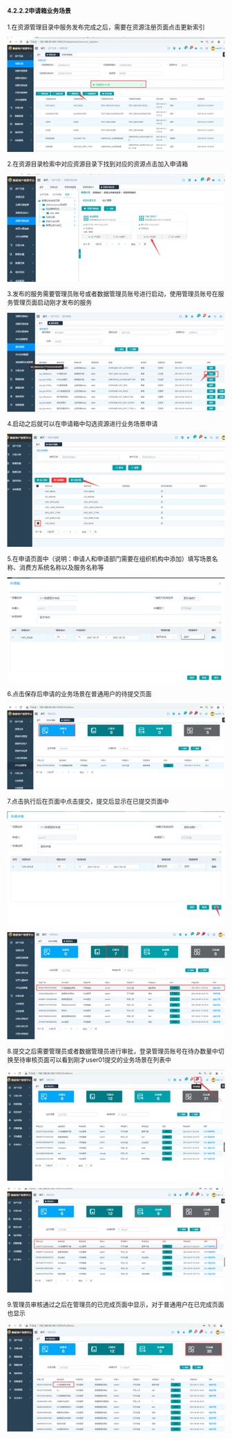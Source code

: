 #### 4.2.2.2申请箱业务场景

1.在资源管理目录中服务发布完成之后，需要在资源注册页面点击更新索引

![image-20210511175411104](4.2.2.2%E7%94%B3%E8%AF%B7%E7%AE%B1%E4%B8%9A%E5%8A%A1%E5%9C%BA%E6%99%AF.assets/image-20210511175411104.png)

2.在资源目录检索中对应资源目录下找到对应的资源点击加入申请箱

![image-20210511175453784](4.2.2.2%E7%94%B3%E8%AF%B7%E7%AE%B1%E4%B8%9A%E5%8A%A1%E5%9C%BA%E6%99%AF.assets/image-20210511175453784.png)

3.发布的服务需要管理员账号或者数据管理员账号进行启动，使用管理员账号在服务管理页面启动刚才发布的服务

![image-20210511180149772](4.2.2.2%E7%94%B3%E8%AF%B7%E7%AE%B1%E4%B8%9A%E5%8A%A1%E5%9C%BA%E6%99%AF.assets/image-20210511180149772.png)

4.启动之后就可以在申请箱中勾选资源进行业务场景申请

![image-20210511180521715](4.2.2.2%E7%94%B3%E8%AF%B7%E7%AE%B1%E4%B8%9A%E5%8A%A1%E5%9C%BA%E6%99%AF.assets/image-20210511180521715.png)

5.在申请页面中（说明：申请人和申请部门需要在组织机构中添加）填写场景名称、消费方系统名称以及服务名称等

![image-20210511182109829](4.2.2.2%E7%94%B3%E8%AF%B7%E7%AE%B1%E4%B8%9A%E5%8A%A1%E5%9C%BA%E6%99%AF.assets/image-20210511182109829.png)

6.点击保存后申请的业务场景在普通用户的待提交页面

![image-20210511182418798](4.2.2.2%E7%94%B3%E8%AF%B7%E7%AE%B1%E4%B8%9A%E5%8A%A1%E5%9C%BA%E6%99%AF.assets/image-20210511182418798.png)

7.点击执行后在页面中点击提交，提交后显示在已提交页面中

![image-20210511182550309](4.2.2.2%E7%94%B3%E8%AF%B7%E7%AE%B1%E4%B8%9A%E5%8A%A1%E5%9C%BA%E6%99%AF.assets/image-20210511182550309.png)

![image-20210511182812731](4.2.2.2%E7%94%B3%E8%AF%B7%E7%AE%B1%E4%B8%9A%E5%8A%A1%E5%9C%BA%E6%99%AF.assets/image-20210511182812731.png)

8.提交之后需要管理员或者数据管理员进行审批，登录管理员账号在待办数量中切换至待审核页面可以看到刚才user01提交的业务场景在列表中

![image-20210511183107549](4.2.2.2%E7%94%B3%E8%AF%B7%E7%AE%B1%E4%B8%9A%E5%8A%A1%E5%9C%BA%E6%99%AF.assets/image-20210511183107549.png)

![image-20210511183028084](4.2.2.2%E7%94%B3%E8%AF%B7%E7%AE%B1%E4%B8%9A%E5%8A%A1%E5%9C%BA%E6%99%AF.assets/image-20210511183028084.png)

9.管理员审核通过之后在管理员的已完成页面中显示，对于普通用户在已完成页面也显示

![image-20210512101856329](4.2.2.2%E7%94%B3%E8%AF%B7%E7%AE%B1%E4%B8%9A%E5%8A%A1%E5%9C%BA%E6%99%AF.assets/image-20210512101856329.png)
